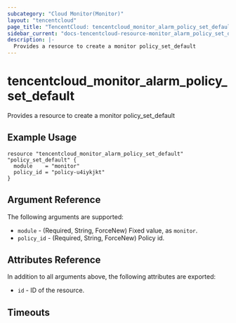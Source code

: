 ```yaml
---
subcategory: "Cloud Monitor(Monitor)"
layout: "tencentcloud"
page_title: "TencentCloud: tencentcloud_monitor_alarm_policy_set_default"
sidebar_current: "docs-tencentcloud-resource-monitor_alarm_policy_set_default"
description: |-
  Provides a resource to create a monitor policy_set_default
---
```


# tencentcloud_monitor_alarm_policy_set_default

Provides a resource to create a monitor policy_set_default

## Example Usage

```hcl
resource "tencentcloud_monitor_alarm_policy_set_default" "policy_set_default" {
  module    = "monitor"
  policy_id = "policy-u4iykjkt"
}
```

## Argument Reference

The following arguments are supported:

* `module` - (Required, String, ForceNew) Fixed value, as `monitor`.
* `policy_id` - (Required, String, ForceNew) Policy id.

## Attributes Reference

In addition to all arguments above, the following attributes are exported:

* `id` - ID of the resource.



## Timeouts

<no value>


